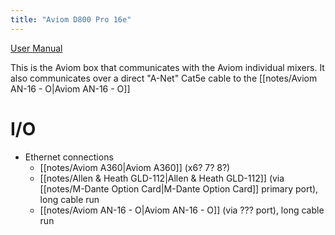 ```yaml
---
title: "Aviom D800 Pro 16e"
---
```


[User Manual](notes/manuals/172_D800-User-Guide.pdf)

This is the Aviom box that communicates with the Aviom individual mixers. It also communicates over a direct "A-Net" Cat5e cable to the [[notes/Aviom AN-16 - O|Aviom AN-16 - O]]

# I/O
- Ethernet connections
	- [[notes/Aviom A360|Aviom A360]] (x6? 7? 8?)
	- [[notes/Allen & Heath GLD-112|Allen & Heath GLD-112]] (via [[notes/M-Dante Option Card|M-Dante Option Card]] primary port), long cable run
	- [[notes/Aviom AN-16 - O|Aviom AN-16 - O]] (via ??? port), long cable run